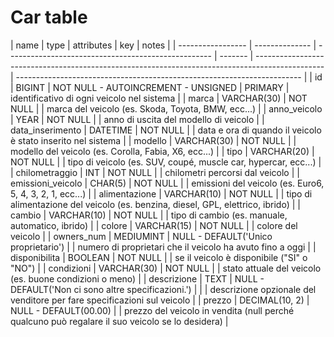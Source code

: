 # Car table

| name              | type           | attributes                                          | key     | notes                                                                                           |
| ----------------- | -------------- | --------------------------------------------------- | ------- | ----------------------------------------------------------------------------------------------- | ----------------------------------------------------------------------- |
| id                | BIGINT         | NOT NULL - AUTOINCREMENT - UNSIGNED                 | PRIMARY | identificativo di ogni veicolo nel sistema                                                      |
| marca             | VARCHAR(30)    | NOT NULL                                            |         | marca del veicolo (es. Skoda, Toyota, BMW, ecc...)                                              |
| anno_veicolo      | YEAR           | NOT NULL                                            |         | anno di uscita del modello di veicolo                                                           |
| data_inserimento  | DATETIME       | NOT NULL                                            |         | data e ora di quando il veicolo è stato inserito nel sistema                                    |
| modello           | VARCHAR(30)    | NOT NULL                                            |         | modello del veicolo (es. Corolla, Fabia, X6, ecc...)                                            |
| tipo              | VARCHAR(20)    | NOT NULL                                            |         | tipo di veicolo (es. SUV, coupé, muscle car, hypercar, ecc...)                                  |
| chilometraggio    | INT            | NOT NULL                                            |         | chilometri percorsi dal veicolo                                                                 |
| emissioni_veicolo | CHAR(5)        | NOT NULL                                            |         | emissioni del veicolo (es. Euro6, 5, 4, 3, 2, 1, ecc...)                                        |
| alimentazione     | VARCHAR(10)    | NOT NULL                                            |         | tipo di alimentazione del veicolo (es. benzina, diesel, GPL, elettrico, ibrido)                 |
| cambio            | VARCHAR(10)    | NOT NULL                                            |         | tipo di cambio (es. manuale, automatico, ibrido)                                                |
| colore            | VARCHAR(15)    | NOT NULL                                            |         | colore del veicolo                                                                              |
| owners_num        | MEDIUMINT      | NULL - DEFAULT('Unico proprietario')                |         | numero di proprietari che il veicolo ha avuto fino a oggi                                       |
| disponibilita     | BOOLEAN        | NOT NULL                                            |         | se il veicolo è disponibile ("SI" o "NO")                                                       |
| condizioni        | VARCHAR(30)    | NOT NULL                                            |         | stato attuale del veicolo (es. buone condizioni o meno)                                         |
| descrizione       | TEXT           | NULL - DEFAULT('Non ci sono altre specificazioni.') |         |                                                                                                 | descrizione opzionale del venditore per fare specificazioni sul veicolo |
| prezzo            | DECIMAL(10, 2) | NULL - DEFAULT(00.00)                                  |         | prezzo del veicolo in vendita (null perché qualcuno può regalare il suo veicolo se lo desidera) |
